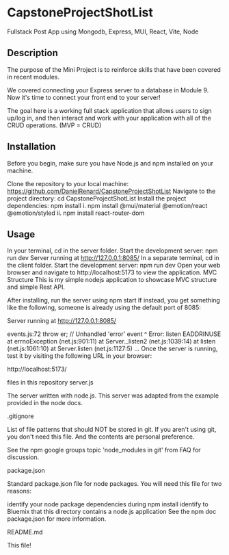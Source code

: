 # CapstoneProjectShotList

Fullstack Post App using Mongodb, Express, MUI, React, Vite, Node

## Description
The purpose of the Mini Project is to reinforce skills that have been covered in recent modules.

We covered connecting your Express server to a database in Module 9. Now it's time to connect your front end to your server!

The goal here is a working full stack application that allows users to sign up/log in, and then interact and work with your application with all of the CRUD operations. (MVP = CRUD)

## Installation
Before you begin, make sure you have Node.js and npm installed on your machine.

Clone the repository to your local machine: https://github.com/DanielRenard/CapstoneProjectShotList
Navigate to the project directory: cd CapstoneProjectShotList
Install the project dependencies: npm install i. npm install @mui/material @emotion/react @emotion/styled ii. npm install react-router-dom

## Usage
In your terminal, cd in the server folder. Start the development server: npm run dev
Server running at http://127.0.0.1:8085/
In a separate terminal, cd in the client folder. Start the development server: npm run dev
Open your web browser and navigate to http://localhost:5173 to view the application.
MVC Structure
This is my simple nodejs application to showcase MVC structure and simple Rest API.

After installing, run the server using npm start If instead, you get something like the following, 
someone is already using the default port of 8085:

Server running at http://127.0.0.1:8085/

events.js:72 throw er; // Unhandled 'error' event ^ Error: listen EADDRINUSE at errnoException (net.js:901:11) at Server._listen2 (net.js:1039:14) at listen (net.js:1061:10) at Server.listen (net.js:1127:5) ... Once the server is running, test it by visiting the following URL in your browser:

http://localhost:5173/

files in this repository
server.js

The server written with node.js. This server was adapted from the example provided in the node docs.

.gitignore

List of file patterns that should NOT be stored in git. If you aren't using git, you don't need this file. And the contents are personal preference.

See the npm google groups topic 'node_modules in git' from FAQ for discussion.

package.json

Standard package.json file for node packages. You will need this file for two reasons:

identify your node package dependencies during npm install identify to Bluemix that this directory contains a node.js application See the npm doc package.json for more information.

README.md

This file!